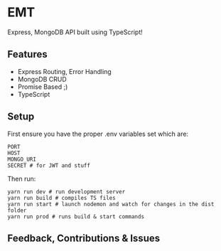 # EMT
Express, MongoDB API built using TypeScript!

## Features
- Express Routing, Error Handling
- MongoDB CRUD
- Promise Based ;)
- TypeScript 

## Setup
First ensure you have the proper .env variables set which are:

	PORT
	HOST
	MONGO_URI
	SECRET # for JWT and stuff
  
Then run:

	yarn run dev # run development server
	yarn run build # compiles TS files
	yarn run start # launch nodemon and watch for changes in the dist folder
	yarn run prod # runs build & start commands

## Feedback, Contributions & Issues
